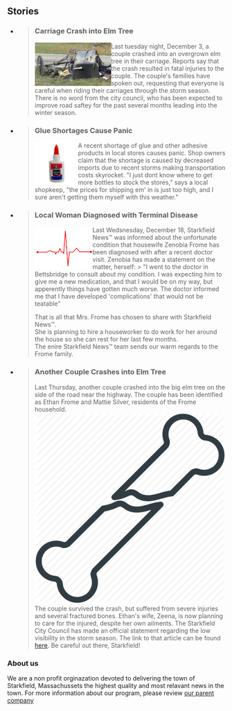 <!--# Starkfield <img src="assets/newspaper.png" alt="news" height="40"/><sup>™</sup>

Welcome to the official Starkfield NEWS page.

---
-->

## Stories

- > ### **Carriage Crash into Elm Tree**
  >
  > <img src="assets/crash.jpg" alt="carriage crash" height="100" align="left" class="stories" />  
  > Last tuesday night, December 3, a couple crashed into an overgrown elm tree in their carriage.  
  > Reports say that the crash resulted in fatal injuries to the couple.  
  > The couple's families have spoken out, requesting that everyone is careful when riding their carriages through the storm season.  
  > There is no word from the city council, who has been expected to improve road saftey for the past several months leading into the winter season.

- > ### **Glue Shortages Cause Panic**
  >
  > <img src="assets/gluebottle.png" alt="gluebottle" height="100" align="left" />  
  > A recent shortage of glue and other adhesive products in local stores causes panic.  
  > Shop owners claim that the shortage is caused by decreased imports due to recent storms making transportation costs skyrocket.  
  > "I just dont know where to get more bottles to stock the stores," says a local shopkeep, "the prices for shipping em' in is just too high, and I sure aren't getting them myself with this weather."

- > ### **Local Woman Diagnosed with Terminal Disease**
  >
  > <img src="assets/heart-rate.svg" alt="heart beat" height="100" align="left" class="stories" />
  > Last Wedsnesday, December 18, Starkfield News™ was informed about the unfortunate condition that housewife Zenobia Frome has been diagnosed with after a recent doctor visit.  
  > Zenobia has made a statement on the matter, herself:
  > > "I went to the doctor in Bettsbridge to consult about my condition. I was expecting him to give me a new medication,                and that I would be on my way, but apperently things have gotten much worse. The doctor informed me that I have developed 'complications' that would not be teatable"
  >
  > That is all that Mrs. Frome has chosen to share with Starkfield News™.  
  > She is planning to hire a houseworker to do work for her around the house so she can rest for her last few months.  
  > The enire Starkfield News™ team sends our warm regards to the Frome family.

- > ### **Another Couple Crashes into Elm Tree**
  >
  > Last Thursday, another couple crashed into the big elm tree on the side of the road near the highway.
  > The couple has been identified as Ethan Frome and Mattie Silver, residents of the Frome household.
  > <img alt="broken bone" src="assets/image.png" class="stories" />
  > The couple survived the crash, but suffered from severe injuries and several fractured bones.
  > Ethan's wife, Zeena, is now planning to care for the injured, despite her own ailments.
  > The Starkfield City Council has made an official statement regarding the low visibility in the storm season.
  > The link to that article can be found <a href="https://www.youtube.com/watch?v=dQw4w9WgXcQ">here</a>. Be careful out there, Starkfield!

### About us

We are a non profit orginazation devoted to delivering the town of Starkfield, Massachussets the highest quality and most relavant news in the town. For more information about our program, please review [our parent company](https://www.youtube.com/watch?v=dQw4w9WgXcQ)
